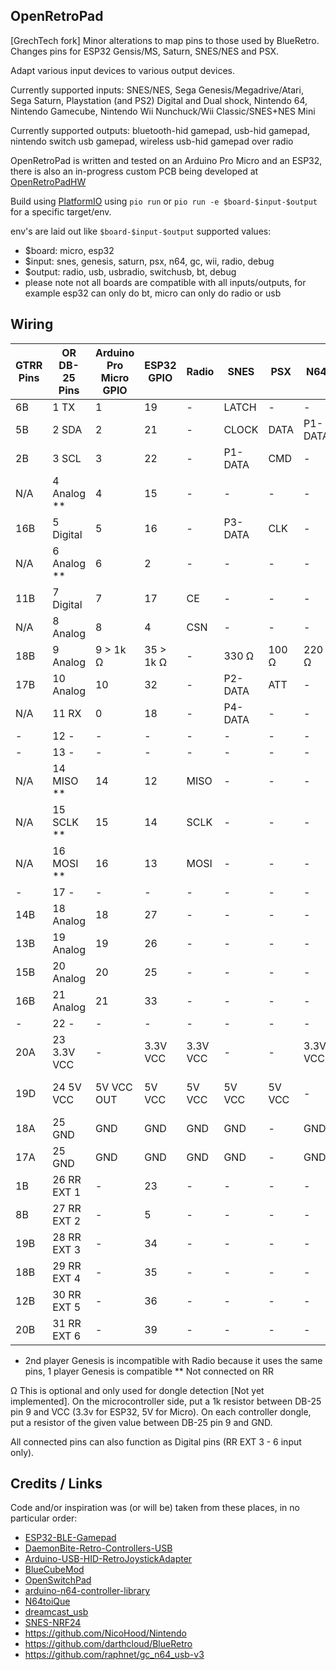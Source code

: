 OpenRetroPad
------------

[GrechTech fork] Minor alterations to map pins to those used by BlueRetro. Changes pins for ESP32 Gensis/MS, Saturn, SNES/NES and PSX.

Adapt various input devices to various output devices.

Currently supported inputs: SNES/NES, Sega Genesis/Megadrive/Atari, Sega Saturn, Playstation (and PS2) Digital and Dual shock, Nintendo 64, Nintendo Gamecube, Nintendo Wii Nunchuck/Wii Classic/SNES+NES Mini

Currently supported outputs: bluetooth-hid gamepad, usb-hid gamepad, nintendo switch usb gamepad, wireless usb-hid gamepad over radio

OpenRetroPad is written and tested on an Arduino Pro Micro and an ESP32, there is also an in-progress custom PCB being developed at [OpenRetroPadHW](https://github.com/OpenRetroPad/OpenRetroPadHW)

Build using [PlatformIO](https://platformio.org/) using `pio run` or `pio run -e $board-$input-$output` for a specific target/env.

env's are laid out like `$board-$input-$output`
supported values:
  * $board: micro, esp32
  * $input: snes, genesis, saturn, psx, n64, gc, wii, radio, debug
  * $output: radio, usb, usbradio, switchusb, bt, debug
  * please note not all boards are compatible with all inputs/outputs, for example esp32 can only do bt, micro can only do radio or usb

Wiring
------

| GTRR Pins| OR DB-25 Pins | Arduino Pro Micro GPIO | ESP32 GPIO | Radio    | SNES    | PSX    | N64      | Gamecube | Genesis     | Dreamcast | Saturn      | Wii Ext  |
|----------|---------------|------------------------|------------|----------|---------|--------|----------|----------|-------------|-----------|-------------|----------|
|   6B     |  1  TX        |  1                     | 19         | -        | LATCH   | -      | -        | -        | P1-1        | P1-DATA1  | P1-7        | -        |
|   5B     |  2  SDA       |  2                     | 21         | -        | CLOCK   | DATA   | P1-DATA  | P1-DATA  | P1-3        | P1-DATA5  | P1-2        | SDA      |
|   2B     |  3  SCL       |  3                     | 22         | -        | P1-DATA | CMD    | -        | -        | P1-4        | -         | P1-3        | SCL      |
|  N/A     |  4  Analog ** |  4                     | 15         | -        | -       | -      | -        | -        | -           | -         | -           | -        |
|  16B     |  5  Digital   |  5                     | 16         | -        | P3-DATA | CLK    | -        | -        | P1-7        | -         | PX-5        | -        |
|  N/A     |  6  Analog ** |  6                     |  2         | -        | -       | -      | -        | -        | -           | -         | -           | -        |
|  11B     |  7  Digital   |  7                     | 17         | CE       | -       | -      | -        | -        | P2-7*       | -         | -           | -        |
|  N/A     |  8  Analog    |  8                     |  4         | CSN      | -       | -      | -        | -        | -           | -         | -           | -        |
|  18B     |  9  Analog    |  9 > 1k Ω              | 35 > 1k Ω  | -        | 330 Ω   | 100 Ω  | 220 Ω    | 680 Ω    | 470 Ω       | 820 Ω     | 1000 Ω      | 1500 Ω   |
|  17B     | 10  Analog    | 10                     | 32         | -        | P2-DATA | ATT    | -        | -        | -           | -         | P2-6        | -        |
|  N/A     | 11  RX        |  0                     | 18         | -        | P4-DATA | -      | -        | -        | P1-2        | -         | P1-8        | -        |
|  -       | 12  -         | -                      | -          | -        | -       | -      | -        | -        | -           | -         | -           | -        |
|  -       | 13  -         | -                      | -          | -        | -       | -      | -        | -        | -           | -         | -           | -        |
|  N/A     | 14  MISO **   | 14                     | 12         | MISO     | -       | -      | -        | -        | -           | -         | -           | -        |
|  N/A     | 15  SCLK **   | 15                     | 14         | SCLK     | -       | -      | -        | -        | -           | -         | -           | -        |
|  N/A     | 16  MOSI **   | 16                     | 13         | MOSI     | -       | -      | -        | -        | -           | -         | -           | -        |
|  -       | 17  -         | -                      | -          | -        | -       | -      | -        | -        | -           | -         | -           | -        |
|  14B     | 18  Analog    | 18                     | 27         | -        | -       | -      | -        | -        | P2-1        | -         | P2-7        | -        |
|  13B     | 19  Analog    | 19                     | 26         | -        | -       | -      | -        | -        | P2-2        | -         | P2-8        | -        |
|  15B     | 20  Analog    | 20                     | 25         | -        | -       | -      | -        | -        | P2-3        | -         | P2-2        | -        |
|  16B     | 21  Analog    | 21                     | 33         | -        | -       | -      | -        | -        | P2-4        | -         | P2-3        | -        |
|  -       | 22  -         | -                      | -          | -        | -       | -      | -        | -        | -           | -         | -           | SENSE    |
|  20A     | 23  3.3V VCC  | -                      | 3.3V VCC   | 3.3V VCC | -       | -      | 3.3V VCC | 3.3V VCC | -           | -         | -           | 3.3V VCC |
|  19D     | 24  5V VCC    | 5V VCC OUT             | 5V VCC     | 5V VCC   | 5V VCC  | 5V VCC | -        | 5V VCC   | PX-5 5V VCC | 5V VCC    | PX-1 5V VCC | -        |
|  18A     | 25  GND       | GND                    | GND        | GND      | GND     | -      | GND      | GND      | PX-8 GND    | GND       | PX-9 GND    | GND      |
|  17A     | 25  GND       | GND                    | GND        | GND      | GND     | -      | GND      | GND      | PX-8 GND    | GND       | PX-9 GND    | GND      |
|   1B     | 26  RR EXT 1  | -                      | 23         | -        | -       | -      | -        | -        | -           | -         | P1-6        | -        |
|   8B     | 27  RR EXT 2  | -                      | 5          | -        | -       | -      | -        | -        | -           | -         | PX-4        | -        |
|  19B     | 28  RR EXT 3  | -                      | 34         | -        | -       | -      | -        | -        | P1-6        | -         | -           | -        |
|  18B     | 29  RR EXT 4  | -                      | 35         | -        | -       | -      | -        | -        | P1-9        | -         | -           | -        |
|  12B     | 30  RR EXT 5  | -                      | 36         | -        | -       | -      | -        | -        | P2-6        | -         | -           | -        |
|  20B     | 31  RR EXT 6  | -                      | 39         | -        | -       | -      | -        | -        | P2-9        | -         | -           | -        |

* 2nd player Genesis is incompatible with Radio because it uses the same pins, 1 player Genesis is compatible
** Not connected on RR

Ω This is optional and only used for dongle detection [Not yet implemented]. On the microcontroller side, put a 1k resistor between DB-25 pin 9 and VCC (3.3v for ESP32, 5V for Micro). On each controller dongle, put a resistor of the given value between DB-25 pin 9 and GND.

All connected pins can also function as Digital pins (RR EXT 3 - 6 input only).

Credits / Links
---------------

Code and/or inspiration was (or will be) taken from these places, in no particular order:

  * [ESP32-BLE-Gamepad](https://github.com/lemmingDev/ESP32-BLE-Gamepad)
  * [DaemonBite-Retro-Controllers-USB](https://github.com/MickGyver/DaemonBite-Retro-Controllers-USB)
  * [Arduino-USB-HID-RetroJoystickAdapter](https://github.com/mcgurk/Arduino-USB-HID-RetroJoystickAdapter)
  * [BlueCubeMod](https://github.com/NathanReeves/BlueCubeMod)
  * [OpenSwitchPad](https://github.com/agustincampeny/OpenSwitchPad)
  * [arduino-n64-controller-library](https://github.com/pothos/arduino-n64-controller-library)
  * [N64toiQue](https://github.com/mnzlmstr/N64toiQue)
  * [dreamcast_usb](https://github.com/raphnet/dreamcast_usb)
  * [SNES-NRF24](https://github.com/baldengineer/SNES-NRF24)
  * https://github.com/NicoHood/Nintendo
  * https://github.com/darthcloud/BlueRetro
  * https://github.com/raphnet/gc_n64_usb-v3
